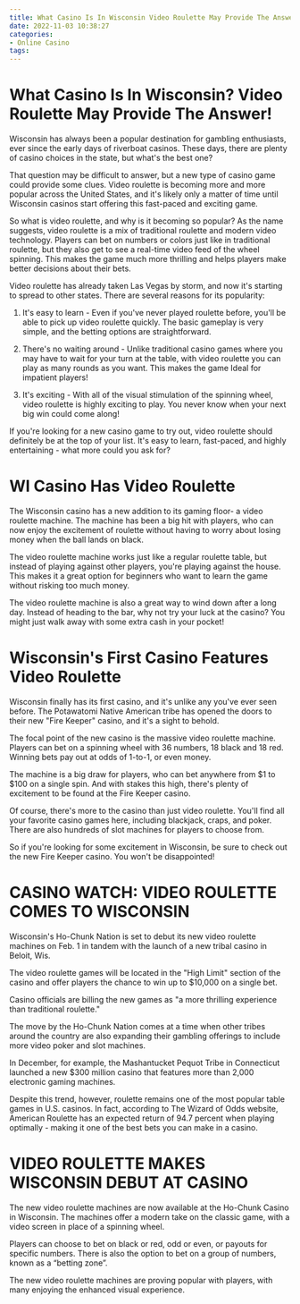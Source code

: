 ```yaml
---
title: What Casino Is In Wisconsin Video Roulette May Provide The Answer!
date: 2022-11-03 10:38:27
categories:
- Online Casino
tags:
---
```



#  What Casino Is In Wisconsin? Video Roulette May Provide The Answer!

Wisconsin has always been a popular destination for gambling enthusiasts, ever since the early days of riverboat casinos. These days, there are plenty of casino choices in the state, but what's the best one?

That question may be difficult to answer, but a new type of casino game could provide some clues. Video roulette is becoming more and more popular across the United States, and it's likely only a matter of time until Wisconsin casinos start offering this fast-paced and exciting game.

So what is video roulette, and why is it becoming so popular? As the name suggests, video roulette is a mix of traditional roulette and modern video technology. Players can bet on numbers or colors just like in traditional roulette, but they also get to see a real-time video feed of the wheel spinning. This makes the game much more thrilling and helps players make better decisions about their bets.

Video roulette has already taken Las Vegas by storm, and now it's starting to spread to other states. There are several reasons for its popularity:

1) It's easy to learn - Even if you've never played roulette before, you'll be able to pick up video roulette quickly. The basic gameplay is very simple, and the betting options are straightforward.

2) There's no waiting around - Unlike traditional casino games where you may have to wait for your turn at the table, with video roulette you can play as many rounds as you want. This makes the game Ideal for impatient players!

3) It's exciting - With all of the visual stimulation of the spinning wheel, video roulette is highly exciting to play. You never know when your next big win could come along!

If you're looking for a new casino game to try out, video roulette should definitely be at the top of your list. It's easy to learn, fast-paced, and highly entertaining - what more could you ask for?

#  WI Casino Has Video Roulette 

The Wisconsin casino has a new addition to its gaming floor- a video roulette machine. The machine has been a big hit with players, who can now enjoy the excitement of roulette without having to worry about losing money when the ball lands on black.

The video roulette machine works just like a regular roulette table, but instead of playing against other players, you're playing against the house. This makes it a great option for beginners who want to learn the game without risking too much money.

The video roulette machine is also a great way to wind down after a long day. Instead of heading to the bar, why not try your luck at the casino? You might just walk away with some extra cash in your pocket!

#  Wisconsin's First Casino Features Video Roulette 

Wisconsin finally has its first casino, and it's unlike any you've ever seen before. The Potawatomi Native American tribe has opened the doors to their new "Fire Keeper" casino, and it's a sight to behold.

The focal point of the new casino is the massive video roulette machine. Players can bet on a spinning wheel with 36 numbers, 18 black and 18 red. Winning bets pay out at odds of 1-to-1, or even money.

The machine is a big draw for players, who can bet anywhere from $1 to $100 on a single spin. And with stakes this high, there's plenty of excitement to be found at the Fire Keeper casino.

Of course, there's more to the casino than just video roulette. You'll find all your favorite casino games here, including blackjack, craps, and poker. There are also hundreds of slot machines for players to choose from.

So if you're looking for some excitement in Wisconsin, be sure to check out the new Fire Keeper casino. You won't be disappointed!

#  CASINO WATCH: VIDEO ROULETTE COMES TO WISCONSIN 

Wisconsin's Ho-Chunk Nation is set to debut its new video roulette machines on Feb. 1 in tandem with the launch of a new tribal casino in Beloit, Wis.

The video roulette games will be located in the "High Limit" section of the casino and offer players the chance to win up to $10,000 on a single bet.

Casino officials are billing the new games as "a more thrilling experience than traditional roulette."

The move by the Ho-Chunk Nation comes at a time when other tribes around the country are also expanding their gambling offerings to include more video poker and slot machines.

In December, for example, the Mashantucket Pequot Tribe in Connecticut launched a new $300 million casino that features more than 2,000 electronic gaming machines.

Despite this trend, however, roulette remains one of the most popular table games in U.S. casinos. In fact, according to The Wizard of Odds website, American Roulette has an expected return of 94.7 percent when playing optimally - making it one of the best bets you can make in a casino.

#  VIDEO ROULETTE MAKES WISCONSIN DEBUT AT CASINO

The new video roulette machines are now available at the Ho-Chunk Casino in Wisconsin. The machines offer a modern take on the classic game, with a video screen in place of a spinning wheel.

Players can choose to bet on black or red, odd or even, or payouts for specific numbers. There is also the option to bet on a group of numbers, known as a “betting zone”.

The new video roulette machines are proving popular with players, with many enjoying the enhanced visual experience.